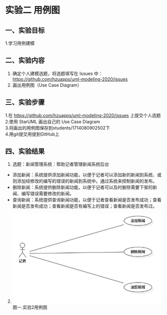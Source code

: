 # 实验二 用例图

## 一、实验目标

1.学习用例建模

## 二、实验内容

1. 确定个人建模选题，将选题填写在 Issues 中：  
https://github.com/hzuapps/uml-modeling-2020/issues  
2. 画出用例图（Use Case Diagram）

## 三、实验步骤

1.在 https://github.com/hzuapps/uml-modeling-2020/issues 上提交个人选题  
2.使用 StarUML 画出自己的 Use Case Diagram  
3.将画出的用例图保存到students/1714080902502下  
4.用git提交用提到GitHub上  

## 四、实验结果

1. 选题：新闻管理系统：帮助记者管理新闻系统后台
- 添加新闻：系统提供添加新闻功能，以便于记者可以添加新的新闻到系统、或则添加经修改的编写的错误的新闻到系统中。通过系统来控制新闻的发布。
- 删除新闻：系统提供删除新闻功能，以便于记者可以及时删除需要下架的新闻、编写错误需要修改的新闻。
- 查询新闻：系统提供查询新闻功能，以便于记者查看新闻是否发布成功；查看新闻是否发布成功；查看新闻是否有编写上的错误；查看新闻是否发布过。

2. ![实验2用例图](./Lab2_UseCaseDiagram.jpg)  
图一.实验2用例图
